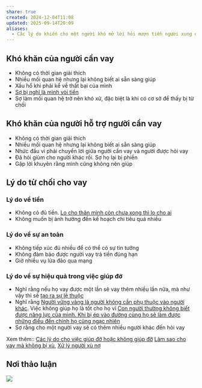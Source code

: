 ```yaml
---
share: true
created: 2024-12-04T11:08
updated: 2025-09-14T20:09
aliases:
  - Các lý do khiến cho một người khó mở lời hỏi mượn tiền người xung quanh
---
```

## Khó khăn của người cần vay
- Không có thời gian giải thích
- Nhiều mối quan hệ nhưng lại không biết ai sẵn sàng giúp
- Xấu hổ khi phải kể về thất bại của mình
- [Sợ bị nghĩ là mình vòi tiền](../../../%F0%9F%93%9CT%C3%A0i%20nguy%C3%AAn/Ni%E1%BB%81m%20tin,%20di%E1%BB%85n%20ng%C3%B4n/%C4%90%C3%A1nh%20gi%C3%A1/Kh%C3%B4ng%20mu%E1%BB%91n%20cho%20ng%C6%B0%E1%BB%9Di%20kh%C3%A1c%20bi%E1%BA%BFt%20t%C3%ACnh%20h%C3%ACnh%20n%E1%BB%A3%20v%C3%AC%20s%E1%BB%A3%20b%E1%BB%8B%20ngh%C4%A9%20l%C3%A0%20m%C3%ACnh%20v%C3%B2i%20ti%E1%BB%81n.md)
- Sợ làm mối quan hệ trở nên khó xử, đặc biệt là khi có cơ sở để thấy bị từ chối

## Khó khăn của người hỗ trợ người cần vay
- Không có thời gian giải thích
- Nhiều mối quan hệ nhưng lại không biết ai sẵn sàng giúp
- Nhức đầu vì phải chuyển lời giữa người cần vay và người được hỏi vay
- Đã hỏi giùm cho người khác rồi. Sợ họ lại bị phiền
- Gặp lời khuyên rằng mình cũng không nên giúp

## Lý do từ chối cho vay
### Lý do về tiền
- Không có đủ tiền. [Lo cho thân mình còn chưa xong thì lo cho ai](../../../%F0%9F%93%9CT%C3%A0i%20nguy%C3%AAn/Ni%E1%BB%81m%20tin,%20di%E1%BB%85n%20ng%C3%B4n/C%C3%A1%20nh%C3%A2n/Lo%20cho%20th%C3%A2n%20m%C3%ACnh%20c%C3%B2n%20ch%C6%B0a%20xong%20th%C3%AC%20lo%20cho%20ai.md)
- Không muốn bị ảnh hưởng đến kế hoạch chi tiêu quá nhiều

### Lý do về sự an toàn
- Không tiếp xúc đủ nhiều để có thể có sự tin tưởng
- Không đảm bảo được người vay trả tiền đúng hạn
- Giờ nhiều vụ lừa đảo qua mạng

### Lý do về sự hiệu quả trong việc giúp đỡ
- Nghĩ rằng nếu họ vay được một lần sẽ vay thêm nhiều lần nữa, mà như vậy thì sẽ [tạo ra sự lệ thuộc](../../../%F0%9F%93%9CT%C3%A0i%20nguy%C3%AAn/Ni%E1%BB%81m%20tin,%20di%E1%BB%85n%20ng%C3%B4n/Gi%C3%BAp%20%C4%91%E1%BB%A1/Gi%C3%BAp%20%C4%91%E1%BB%A1%20s%E1%BA%BD%20t%E1%BA%A1o%20ra%20s%E1%BB%B1%20l%E1%BB%87%20thu%E1%BB%99c.md)
- Nghĩ rằng [Người vững vàng là người không cần phụ thuộc vào người khác](../../../%F0%9F%93%9CT%C3%A0i%20nguy%C3%AAn/Ni%E1%BB%81m%20tin,%20di%E1%BB%85n%20ng%C3%B4n/Gi%C3%BAp%20%C4%91%E1%BB%A1/Ng%C6%B0%E1%BB%9Di%20v%E1%BB%AFng%20v%C3%A0ng%20l%C3%A0%20ng%C6%B0%E1%BB%9Di%20kh%C3%B4ng%20c%E1%BA%A7n%20ph%E1%BB%A5%20thu%E1%BB%99c%20v%C3%A0o%20ng%C6%B0%E1%BB%9Di%20kh%C3%A1c.md). Việc không giúp họ là tốt cho họ vì [Con người thường không biết được năng lực của mình. Khi bị ép vào đường cùng họ sẽ làm được những điều đến chính họ cũng ngạc nhiên](../../../%F0%9F%93%9CT%C3%A0i%20nguy%C3%AAn/Ni%E1%BB%81m%20tin,%20di%E1%BB%85n%20ng%C3%B4n/Th%C3%A1ch%20th%E1%BB%A9c,%20%C4%91am%20m%C3%AA,%20ph%C3%A1t%20tri%E1%BB%83n%20b%E1%BA%A3n%20th%C3%A2n/Con%20ng%C6%B0%E1%BB%9Di%20th%C6%B0%E1%BB%9Dng%20kh%C3%B4ng%20bi%E1%BA%BFt%20%C4%91%C6%B0%E1%BB%A3c%20n%C4%83ng%20l%E1%BB%B1c%20c%E1%BB%A7a%20m%C3%ACnh.%20Khi%20b%E1%BB%8B%20%C3%A9p%20v%C3%A0o%20%C4%91%C6%B0%E1%BB%9Dng%20c%C3%B9ng%20h%E1%BB%8D%20s%E1%BA%BD%20l%C3%A0m%20%C4%91%C6%B0%E1%BB%A3c%20nh%E1%BB%AFng%20%C4%91i%E1%BB%81u%20%C4%91%E1%BA%BFn%20ch%C3%ADnh%20h%E1%BB%8D%20c%C5%A9ng%20ng%E1%BA%A1c%20nhi%C3%AAn.md)
- Sợ rằng cho một người vay sẽ có thêm nhiều người khác đến hỏi vay

Xem thêm:: [Các lý do cho việc giúp đỡ hoặc không giúp đỡ](./Ni%E1%BB%81m%20tin/C%C3%A1c%20l%C3%BD%20do%20cho%20vi%E1%BB%87c%20gi%C3%BAp%20%C4%91%E1%BB%A1%20ho%E1%BA%B7c%20kh%C3%B4ng%20gi%C3%BAp%20%C4%91%E1%BB%A1.md)
[Làm sao cho vay mà không bị xù](./L%C3%A0m%20sao%20cho%20vay%20m%C3%A0%20kh%C3%B4ng%20b%E1%BB%8B%20x%C3%B9.md), [Xử lý người xù nợ](./X%E1%BB%AD%20l%C3%BD%20ng%C6%B0%E1%BB%9Di%20x%C3%B9%20n%E1%BB%A3.md)

## Nơi thảo luận
![](https://imagizer.imageshack.com/a/img923/1273/jQAnX6.png)